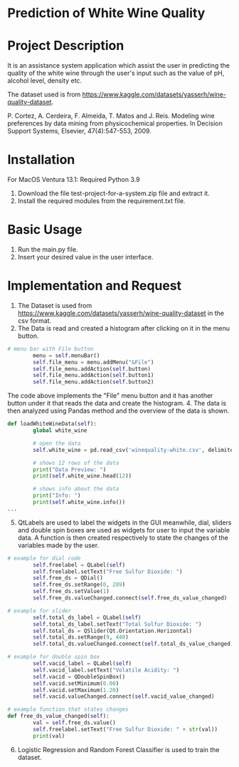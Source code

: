 # Prediction of White Wine Quality

# Project Description 
It is an assistance system application which assist the user in predicting the quality of the white wine through the user's input such as the value of pH, alcohol level, density etc.

The dataset used is from https://www.kaggle.com/datasets/yasserh/wine-quality-dataset.

P. Cortez, A. Cerdeira, F. Almeida, T. Matos and J. Reis.
Modeling wine preferences by data mining from physicochemical properties. In Decision Support Systems, Elsevier, 47(4):547-553, 2009.

# Installation 
For MacOS Ventura 13.1: Required Python 3.9

1. Download the file test-project-for-a-system.zip file and extract it.
2. Install the required modules from the requirement.txt file.

# Basic Usage

1. Run the main.py file. 
2. Insert your desired value in the user interface.

# Implementation and Request
1. The Dataset is used from https://www.kaggle.com/datasets/yasserh/wine-quality-dataset in the csv format.
2. The Data is read and created a histogram after clicking on it in the menu button. 
```python
# menu bar with File button
        menu = self.menuBar()
        self.file_menu = menu.addMenu("&File")
        self.file_menu.addAction(self.button)
        self.file_menu.addAction(self.button1)
        self.file_menu.addAction(self.button2)
```
The code above implements the "File" menu button and it has another button under it that reads the data and create the histogram.
4. The data is then analyzed using Pandas method and the overview of the data is shown.
```python
def loadWhiteWineData(self):
        global white_wine

        # open the data
        self.white_wine = pd.read_csv('winequality-white.csv', delimiter=';')

        # shows 12 rows of the data
        print("Data Preview: ")
        print(self.white_wine.head(12))

        # shows info about the data
        print("Info: ")
        print(self.white_wine.info())
...
```
5. QtLabels are used to label the widgets in the GUI meanwhile, dial, sliders and double spin boxes are used as widgets for user to input the variable data. A function is then created respectively to state the changes of the variables made by the user.
```python
# example for dial code
        self.freelabel = QLabel(self)
        self.freelabel.setText("Free Sulfur Dioxide: ")
        self.free_ds = QDial()
        self.free_ds.setRange(0, 289)
        self.free_ds.setValue(1)
        self.free_ds.valueChanged.connect(self.free_ds_value_changed)

# example for slider
        self.total_ds_label = QLabel(self)
        self.total_ds_label.setText("Total Sulfur Dioxide: ")
        self.total_ds = QSlider(Qt.Orientation.Horizontal)
        self.total_ds.setRange(9, 440)
        self.total_ds.valueChanged.connect(self.total_ds_value_changed)

# example for double spin box
        self.vacid_label = QLabel(self)
        self.vacid_label.setText("Volatile Acidity: ")
        self.vacid = QDoubleSpinBox()
        self.vacid.setMinimum(0.00)
        self.vacid.setMaximum(1.20)
        self.vacid.valueChanged.connect(self.vacid_value_changed)

# example function that states changes
def free_ds_value_changed(self):
        val = self.free_ds.value()
        self.freelabel.setText("Free Sulfur Dioxide: " + str(val))
        print(val)
```
6. Logistic Regression and Random Forest Classifier is used to train the dataset. 


